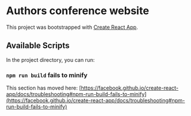 # Authors conference website

This project was bootstrapped with [Create React App](https://github.com/facebook/create-react-app).

## Available Scripts

In the project directory, you can run:

### `npm run build` fails to minify

This section has moved here: [https://facebook.github.io/create-react-app/docs/troubleshooting#npm-run-build-fails-to-minify](https://facebook.github.io/create-react-app/docs/troubleshooting#npm-run-build-fails-to-minify)
